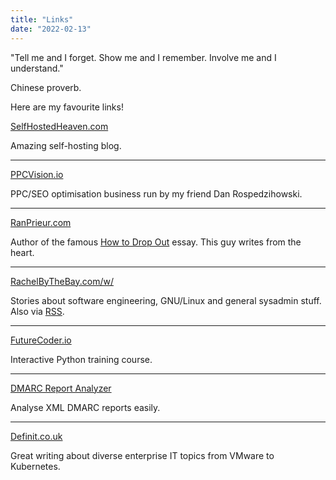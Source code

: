 ```yaml
---
title: "Links"
date: "2022-02-13"
---
```

"Tell me and I forget. Show me and I remember. Involve me and I understand."

Chinese proverb.

Here are my favourite links! 

[SelfHostedHeaven.com](https://selfhostedheaven.com/)

Amazing self-hosting blog.
* * *
[PPCVision.io](https://www.ppcvision.io/)

PPC/SEO optimisation business run by my friend Dan Rospedzihowski.

* * *
[RanPrieur.com](https://ranprieur.com)

Author of the famous [How to Drop Out](https://ranprieur.com/essays/dropout.html) essay. This guy writes from the heart.
* * *
[RachelByTheBay.com/w/](https://rachelbythebay.com/w/)

Stories about software engineering, GNU/Linux and general sysadmin stuff. Also via [RSS](https://rachelbythebay.com/w/atom.xml).
* * *
[FutureCoder.io](https://futurecoder.io)

Interactive Python training course.
* * *
[DMARC Report Analyzer](https://dmarcian.com/xml-to-human-converter/)

Analyse XML DMARC reports easily.
* * *
[Definit.co.uk](https://www.definit.co.uk/)

Great writing about diverse enterprise IT topics from VMware to Kubernetes.